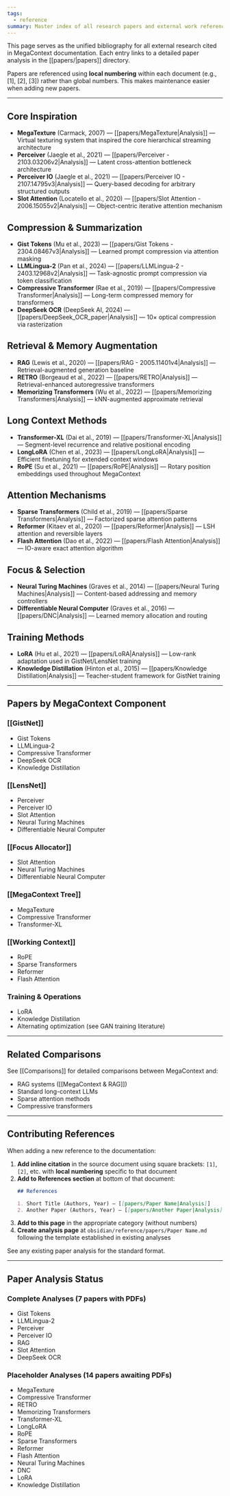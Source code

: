 ```yaml
---
tags:
  - reference
summary: Master index of all research papers and external work referenced throughout MegaContext documentation.
---
```


This page serves as the unified bibliography for all external research cited in MegaContext documentation. Each entry links to a detailed paper analysis in the [[papers/|papers]] directory.

Papers are referenced using **local numbering** within each document (e.g., [1], [2], [3]) rather than global numbers. This makes maintenance easier when adding new papers.

---

## Core Inspiration

- **MegaTexture** (Carmack, 2007) — [[papers/MegaTexture|Analysis]] — Virtual texturing system that inspired the core hierarchical streaming architecture
- **Perceiver** (Jaegle et al., 2021) — [[papers/Perceiver - 2103.03206v2|Analysis]] — Latent cross-attention bottleneck architecture
- **Perceiver IO** (Jaegle et al., 2021) — [[papers/Perceiver IO - 2107.14795v3|Analysis]] — Query-based decoding for arbitrary structured outputs
- **Slot Attention** (Locatello et al., 2020) — [[papers/Slot Attention - 2006.15055v2|Analysis]] — Object-centric iterative attention mechanism

## Compression & Summarization

- **Gist Tokens** (Mu et al., 2023) — [[papers/Gist Tokens - 2304.08467v3|Analysis]] — Learned prompt compression via attention masking
- **LLMLingua-2** (Pan et al., 2024) — [[papers/LLMLingua-2 - 2403.12968v2|Analysis]] — Task-agnostic prompt compression via token classification
- **Compressive Transformer** (Rae et al., 2019) — [[papers/Compressive Transformer|Analysis]] — Long-term compressed memory for transformers
- **DeepSeek OCR** (DeepSeek AI, 2024) — [[papers/DeepSeek_OCR_paper|Analysis]] — 10× optical compression via rasterization

## Retrieval & Memory Augmentation

- **RAG** (Lewis et al., 2020) — [[papers/RAG - 2005.11401v4|Analysis]] — Retrieval-augmented generation baseline
- **RETRO** (Borgeaud et al., 2022) — [[papers/RETRO|Analysis]] — Retrieval-enhanced autoregressive transformers
- **Memorizing Transformers** (Wu et al., 2022) — [[papers/Memorizing Transformers|Analysis]] — kNN-augmented approximate retrieval

## Long Context Methods

- **Transformer-XL** (Dai et al., 2019) — [[papers/Transformer-XL|Analysis]] — Segment-level recurrence and relative positional encoding
- **LongLoRA** (Chen et al., 2023) — [[papers/LongLoRA|Analysis]] — Efficient finetuning for extended context windows
- **RoPE** (Su et al., 2021) — [[papers/RoPE|Analysis]] — Rotary position embeddings used throughout MegaContext

## Attention Mechanisms

- **Sparse Transformers** (Child et al., 2019) — [[papers/Sparse Transformers|Analysis]] — Factorized sparse attention patterns
- **Reformer** (Kitaev et al., 2020) — [[papers/Reformer|Analysis]] — LSH attention and reversible layers
- **Flash Attention** (Dao et al., 2022) — [[papers/Flash Attention|Analysis]] — IO-aware exact attention algorithm

## Focus & Selection

- **Neural Turing Machines** (Graves et al., 2014) — [[papers/Neural Turing Machines|Analysis]] — Content-based addressing and memory controllers
- **Differentiable Neural Computer** (Graves et al., 2016) — [[papers/DNC|Analysis]] — Learned memory allocation and routing

## Training Methods

- **LoRA** (Hu et al., 2021) — [[papers/LoRA|Analysis]] — Low-rank adaptation used in GistNet/LensNet training
- **Knowledge Distillation** (Hinton et al., 2015) — [[papers/Knowledge Distillation|Analysis]] — Teacher-student framework for GistNet training

---

## Papers by MegaContext Component

### [[GistNet]]
- Gist Tokens
- LLMLingua-2
- Compressive Transformer
- DeepSeek OCR
- Knowledge Distillation

### [[LensNet]]
- Perceiver
- Perceiver IO
- Slot Attention
- Neural Turing Machines
- Differentiable Neural Computer

### [[Focus Allocator]]
- Slot Attention
- Neural Turing Machines
- Differentiable Neural Computer

### [[MegaContext Tree]]
- MegaTexture
- Compressive Transformer
- Transformer-XL

### [[Working Context]]
- RoPE
- Sparse Transformers
- Reformer
- Flash Attention

### Training & Operations
- LoRA
- Knowledge Distillation
- Alternating optimization (see GAN training literature)

---

## Related Comparisons

See [[Comparisons]] for detailed comparisons between MegaContext and:
- RAG systems ([[MegaContext & RAG]])
- Standard long-context LLMs
- Sparse attention methods
- Compressive transformers

---

## Contributing References

When adding a new reference to the documentation:

1. **Add inline citation** in the source document using square brackets: `[1]`, `[2]`, etc. with **local numbering** specific to that document
2. **Add to References section** at bottom of that document:
   ```markdown
   ## References

   1. Short Title (Authors, Year) — [[papers/Paper Name|Analysis]]
   2. Another Paper (Authors, Year) — [[papers/Another Paper|Analysis]]
   ```
3. **Add to this page** in the appropriate category (without numbers)
4. **Create analysis page** at `obsidian/reference/papers/Paper Name.md` following the template established in existing analyses

See any existing paper analysis for the standard format.

---

## Paper Analysis Status

### Complete Analyses (7 papers with PDFs)
- Gist Tokens
- LLMLingua-2
- Perceiver
- Perceiver IO
- RAG
- Slot Attention
- DeepSeek OCR

### Placeholder Analyses (14 papers awaiting PDFs)
- MegaTexture
- Compressive Transformer
- RETRO
- Memorizing Transformers
- Transformer-XL
- LongLoRA
- RoPE
- Sparse Transformers
- Reformer
- Flash Attention
- Neural Turing Machines
- DNC
- LoRA
- Knowledge Distillation
